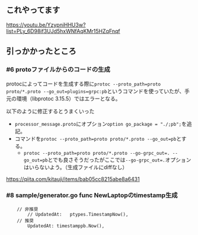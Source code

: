 ## これやってます
https://youtu.be/YzypniHHU3w?list=PLy_6D98if3UJd5hxWNfAqKMr15HZqFnqf

## 引っかかったところ
### #6 protoファイルからのコードの生成
protocによってコードを生成する際に`protoc --proto_path=proto proto/*.proto --go_out=plugins=grpc:pb`というコマンドを使っていたが、手元の環境（libprotoc 3.15.5）ではエラーとなる。

以下のように修正するとうまくいった
- `processor_message.proto`にオプション`option go_package = "./;pb";`を追記。
- コマンドを`protoc --proto_path=proto proto/*.proto --go_out=pb`とする。
  - `protoc --proto_path=proto proto/*.proto --go-grpc_out=. --go_out=pb`とでも良さそうだったがここでは`--go-grpc_out=.`オプションはいらないよう。（生成ファイルにdiffなし）

https://qiita.com/kitauji/items/bab05cc8215abe8a6431


### #8 sample/generator.go func NewLaptopのtimestamp生成

```
    // 非推奨
		// UpdatedAt:   ptypes.TimestampNow(),
    // 推奨
		UpdatedAt: timestamppb.Now(),
```
